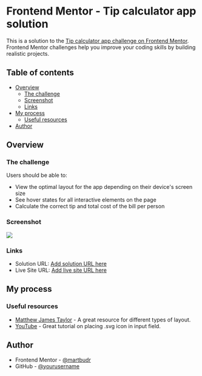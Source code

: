 # Frontend Mentor - Tip calculator app solution

This is a solution to the [Tip calculator app challenge on Frontend Mentor](https://www.frontendmentor.io/challenges/tip-calculator-app-ugJNGbJUX). Frontend Mentor challenges help you improve your coding skills by building realistic projects.

## Table of contents

- [Overview](#overview)
  - [The challenge](#the-challenge)
  - [Screenshot](#screenshot)
  - [Links](#links)
- [My process](#my-process)
  - [Useful resources](#useful-resources)
- [Author](#author)

## Overview

### The challenge

Users should be able to:

- View the optimal layout for the app depending on their device's screen size
- See hover states for all interactive elements on the page
- Calculate the correct tip and total cost of the bill per person

### Screenshot

![](./screenshot.jpg)

### Links

- Solution URL: [Add solution URL here](https://your-solution-url.com)
- Live Site URL: [Add live site URL here](https://your-live-site-url.com)

## My process

### Useful resources

- [Matthew James Taylor](https://matthewjamestaylor.com/2-column-layouts#static-2-column-grid) - A great resource for different types of layout.
- [YouTube](https://www.youtube.com/watch?v=rWjntaq4FW4&ab_channel=zFunxWebDevelopementIdeas) - Great tutorial on placing .svg icon in input field.

## Author

- Frontend Mentor - [@martbudr](https://www.frontendmentor.io/profile/martbudr)
- GitHub - [@yourusername](https://www.github.com/martbudr)